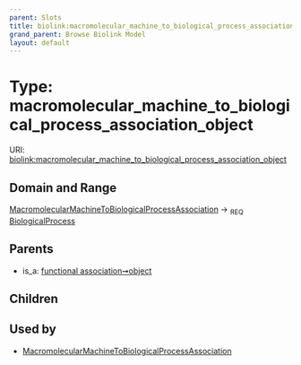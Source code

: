 ```yaml
---
parent: Slots
title: biolink:macromolecular_machine_to_biological_process_association_object
grand_parent: Browse Biolink Model
layout: default
---
```


# Type: macromolecular_machine_to_biological_process_association_object




URI: [biolink:macromolecular_machine_to_biological_process_association_object](https://w3id.org/biolink/vocab/macromolecular_machine_to_biological_process_association_object)

## Domain and Range

[MacromolecularMachineToBiologicalProcessAssociation](MacromolecularMachineToBiologicalProcessAssociation.md) ->  <sub>REQ</sub> [BiologicalProcess](BiologicalProcess.md)

## Parents

 *  is_a: [functional association➞object](functional_association_object.md)

## Children


## Used by

 * [MacromolecularMachineToBiologicalProcessAssociation](MacromolecularMachineToBiologicalProcessAssociation.md)
